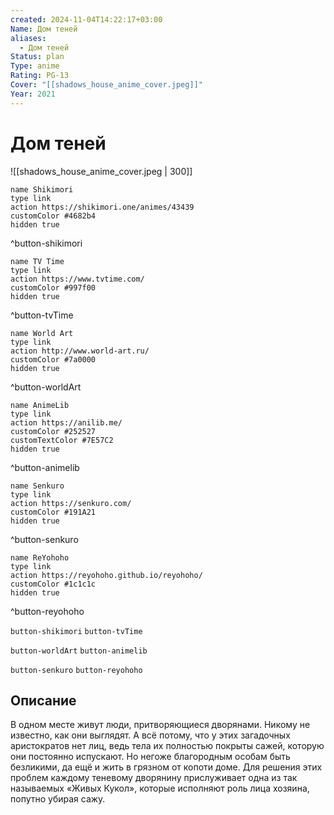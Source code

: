 ```yaml
---
created: 2024-11-04T14:22:17+03:00
Name: Дом теней
aliases:
  - Дом теней
Status: plan
Type: anime
Rating: PG-13
Cover: "[[shadows_house_anime_cover.jpeg]]"
Year: 2021
---
```


# Дом теней

![[shadows_house_anime_cover.jpeg | 300]]

```button
name Shikimori
type link
action https://shikimori.one/animes/43439
customColor #4682b4
hidden true
```
^button-shikimori

```button
name TV Time
type link
action https://www.tvtime.com/
customColor #997f00
hidden true
```
^button-tvTime

```button
name World Art
type link
action http://www.world-art.ru/
customColor #7a0000
hidden true
```
^button-worldArt

```button
name AnimeLib
type link
action https://anilib.me/
customColor #252527
customTextColor #7E57C2
hidden true
```
^button-animelib

```button
name Senkuro
type link
action https://senkuro.com/
customColor #191A21
hidden true
```
^button-senkuro

```button
name ReYohoho
type link
action https://reyohoho.github.io/reyohoho/
customColor #1c1c1c
hidden true
```
^button-reyohoho

`button-shikimori` `button-tvTime`

`button-worldArt` `button-animelib`

`button-senkuro` `button-reyohoho`

## Описание

В одном месте живут люди, притворяющиеся дворянами. Никому не известно, как они выглядят. А всё потому, что у этих загадочных аристократов нет лиц, ведь тела их полностью покрыты сажей, которую они постоянно испускают. Но негоже благородным особам быть безликими, да ещё и жить в грязном от копоти доме. Для решения этих проблем каждому теневому дворянину прислуживает одна из так называемых «Живых Кукол», которые исполняют роль лица хозяина, попутно убирая сажу.
